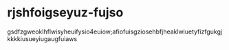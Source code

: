# rjshfoigseyuz-fujso
gsdfzgweoklhflwisyheuifysio4euiow;afiofuisgziosehbfjheaklwiuetyfizfgukgjkkkkiusueyiugaugfuiaws
